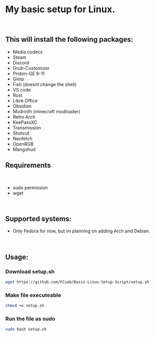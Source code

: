 <h1>My basic setup for Linux.</h1>
<br>
<h2>This will install the following packages:</h2>
    <ul>
        <li>Media codecs</li>
        <li>Steam</li>
        <li>Discord</li>
        <li>Grub-Customizer</li>
        <li>Proton-GE 9-11</li>
        <li>Gimp</li>
        <li>Fish (doesnt change the shell)</li>
        <li>VS code</li>
        <li>Rust</li>
        <li>Libre Office</li>
        <li>Obsidian</li>
        <li>Modrinth (minecraft modloader)</li>
        <li>Retro Arch</li>
        <li>KeePassXC</li>
        <li>Transmission</li>
        <li>Shotcut</li>
        <li>Neofetch</li>
        <li>OpenRGB</li>
        <li>Mangohud</li>
    </ul>

<h2>Requirements</h2>
<br>
<ul>
    <li>sudo permission</li>
    <li>wget</li>
</ul>

<br>

<h2>Supported systems:</h2>
<ul>
    <li>Only Fedora for now, but im planning on adding Arch and Debian.</li>
</ul>

<br>

<h2>Usage:</h2>
<h3>Download setup.sh</h3>

```bash
wget https://github.com/FCsab/Basic-Linux-Setup-Script/setup.sh
```

<h3>Make file executeable</h3>

```bash
chmod +x setup.sh
```

<h3>Run the file as sudo</h3>

```bash
sudo bash setup.sh
```